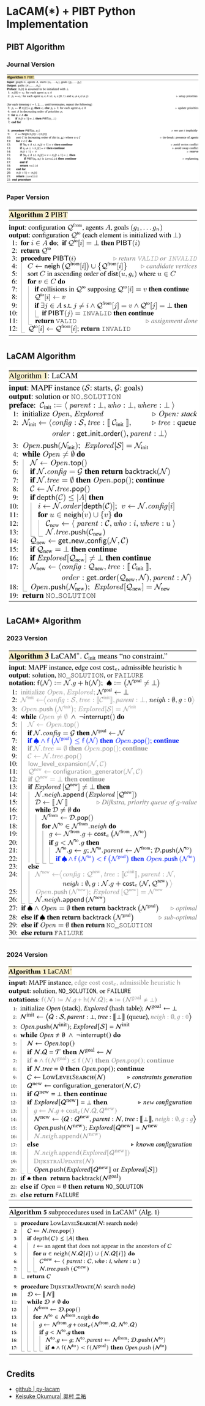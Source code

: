 # LaCAM(*) + PIBT Python Implementation

## PIBT Algorithm
### Journal Version
![](pics/pibt_journal.png)
### Paper Version
![](pics/pibt_paper.png)

## LaCAM Algorithm
![](pics/lacam2022.png)

## LaCAM* Algorithm
### 2023 Version
![](pics/lacam_star_2023.png)
### 2024 Version
![](pics/lacam_star_2024.png)
![](pics/lacam_star_2024_2.png)


## Credits

- [github | py-lacam](https://github.com/Kei18/py-lacam/tree/pibt)
- [Keisuke Okumura| 奥村 圭祐](https://kei18.github.io/)


